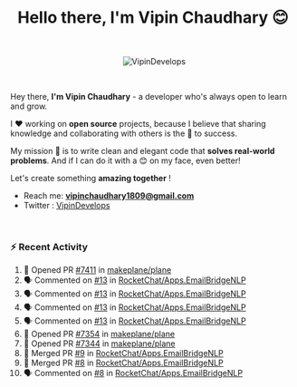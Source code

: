 <!--### Hi 👋 Vipin Chaudhary here!-->
<h1 align="center">Hello there, I'm Vipin Chaudhary 😊</h1>
	
<br />
<div align="center">
<p>&nbsp;<img align="center" src="https://github-readme-stats.vercel.app/api/?username=VipinDevelops&show_icons=true&title_color=C9D1D9&icon_color=58A6FF&border_color=30363D&text_color=C9D1D9&bg_color=0d1117" alt="VipinDevelops" /></p>
</div>


<br />

Hey there, **I'm Vipin Chaudhary** - a  developer who's always open to learn and grow. 


I ❤️ working on **open source** projects, because I believe that sharing knowledge and collaborating with others is the 🔑 to success.

My mission 🚀 is to write clean and elegant code that **solves real-world problems**. And if I can do it with a 😊 on my face, even better!

 Let's create something **amazing together** ! 
 
 - Reach me: **vipinchaudhary1809@gmail.com**
 - Twitter : [VipinDevelops](https://twitter.com/VipinDevelops)
<br />


### :zap: Recent Activity

<!--START_SECTION:activity-->
1. 💪 Opened PR [#7411](https://github.com/makeplane/plane/pull/7411) in [makeplane/plane](https://github.com/makeplane/plane)
2. 🗣 Commented on [#13](https://github.com/RocketChat/Apps.EmailBridgeNLP/pull/13#issuecomment-3071982673) in [RocketChat/Apps.EmailBridgeNLP](https://github.com/RocketChat/Apps.EmailBridgeNLP)
3. 🗣 Commented on [#13](https://github.com/RocketChat/Apps.EmailBridgeNLP/pull/13#issuecomment-3068054440) in [RocketChat/Apps.EmailBridgeNLP](https://github.com/RocketChat/Apps.EmailBridgeNLP)
4. 🗣 Commented on [#13](https://github.com/RocketChat/Apps.EmailBridgeNLP/pull/13#issuecomment-3068026551) in [RocketChat/Apps.EmailBridgeNLP](https://github.com/RocketChat/Apps.EmailBridgeNLP)
5. 🗣 Commented on [#13](https://github.com/RocketChat/Apps.EmailBridgeNLP/pull/13#issuecomment-3068022881) in [RocketChat/Apps.EmailBridgeNLP](https://github.com/RocketChat/Apps.EmailBridgeNLP)
6. 💪 Opened PR [#7354](https://github.com/makeplane/plane/pull/7354) in [makeplane/plane](https://github.com/makeplane/plane)
7. 💪 Opened PR [#7344](https://github.com/makeplane/plane/pull/7344) in [makeplane/plane](https://github.com/makeplane/plane)
8. 🎉 Merged PR [#9](https://github.com/RocketChat/Apps.EmailBridgeNLP/pull/9) in [RocketChat/Apps.EmailBridgeNLP](https://github.com/RocketChat/Apps.EmailBridgeNLP)
9. 🎉 Merged PR [#8](https://github.com/RocketChat/Apps.EmailBridgeNLP/pull/8) in [RocketChat/Apps.EmailBridgeNLP](https://github.com/RocketChat/Apps.EmailBridgeNLP)
10. 🗣 Commented on [#8](https://github.com/RocketChat/Apps.EmailBridgeNLP/pull/8#issuecomment-3022237822) in [RocketChat/Apps.EmailBridgeNLP](https://github.com/RocketChat/Apps.EmailBridgeNLP)
<!--END_SECTION:activity-->

  
